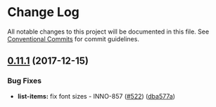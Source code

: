 # Change Log

All notable changes to this project will be documented in this file.
See [Conventional Commits](https://conventionalcommits.org) for commit guidelines.

<a name="0.11.1"></a>

## [0.11.1](https://github.com/ec-europa/europa-component-library/compare/@ec-europa/ecl-page-headers@0.11.0...@ec-europa/ecl-page-headers@0.11.1) (2017-12-15)

### Bug Fixes

* **list-items:** fix font sizes - INNO-857 ([#522](https://github.com/ec-europa/europa-component-library/issues/522)) ([dba577a](https://github.com/ec-europa/europa-component-library/commit/dba577a))

